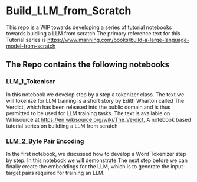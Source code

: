# Build_LLM_from_Scratch

This repo is a WIP towards developing a series of tutorial notebooks towards buidling a LLM from scratch 
The primary reference text for this Tutorial series is 
https://www.manning.com/books/build-a-large-language-model-from-scratch


## The Repo contains the following notebooks 

###  LLM_1_Tokeniser
In this notebook we develop step by a step a tokenizer class. The text we will tokenize for LLM training is a short story by Edith Wharton called The Verdict, which has been released into the public domain and is thus permitted to be used for LLM training tasks. The text is available on Wikisource at https://en.wikisource.org/wiki/The_Verdict,
A notebook based tutorial series on buildling a LLM from scratch 


###  LLM_2_Byte Pair Encoding
In the first notebook, we discussed how to develop a Word Tokenizer step by step. In this notebook we will demonstrate The next step before we can finally create the embeddings for the LLM, which  is to generate the input-target pairs required for training an LLM.
